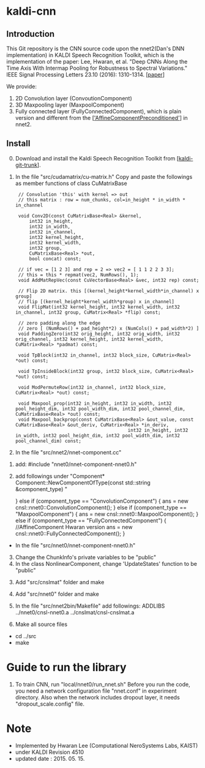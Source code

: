 # kaldi-cnn

## Introduction
This Git repository is the CNN source code upon the nnet2(Dan's DNN implementation) in KALDI Speech Recognition Toolkit, which is the implementation of the paper:
Lee, Hwaran, et al. "Deep CNNs Along the Time Axis With Intermap Pooling for Robustness to Spectral Variations." IEEE Signal Processing Letters 23.10 (2016): 1310-1314. [[paper](https://arxiv.org/abs/1606.03207)]

We provide:
1. 2D Convolution layer (ConvoutionComponent)
2. 3D Maxpooling layer (MaxpoolComponent)
3. Fully connected layer (FullyConnectedComponent), which is plain version and different from the [['AffineComponentPreconditioned'](http://kaldi-asr.org/doc/classkaldi_1_1nnet2_1_1AffineComponentPreconditioned.html)] in nnet2.


## Install

0. Download and install the Kaldi Speech Recognition Toolkit from [[kaldi-git-trunk](https://github.com/kaldi-asr/kaldi)].

1. In the file "src/cudamatrix/cu-matrix.h"
Copy and paste the followings as member functions of class CuMatrixBase

		// Convolution 'this' with kernel => out
		// this matrix : row = num_chunks, col=in_height * in_width * in_channel

		void Conv2D(const CuMatrixBase<Real> &kernel,
			int32 in_height,
			int32 in_width,
			int32 in_channel,
			int32 kernel_height,
			int32 kernel_width,
			int32 group,
			CuMatrixBase<Real> *out,
			bool concat) const;

		// if vec = [1 2 3] and rep = 2 => vec2 = [ 1 1 2 2 3 3];
		// this = this * repmat(vec2, NumRows(), 1);
		void AddMatRepVec(const CuVectorBase<Real> &vec, int32 rep) const;

		// Flip 2D matrix. this [(kernel_height*kernel_width*in_channel) x group]
		// flip [(kernel_height*kernel_width*group) x in_channel]
		void FlipMat(int32 kernel_height, int32 kernel_width, int32 in_channel, int32 group, CuMatrix<Real> *flip) const;

		// zero padding along the edge
		// zero [ (NumRows() + pad_height*2) x (NumCols() + pad_width*2) ]
		void PaddingZero(int32 orig_height, int32 orig_width, int32 orig_channel, int32 kernel_height, int32 kernel_width, CuMatrix<Real> *padmat) const;

		void TpBlock(int32 in_channel, int32 block_size, CuMatrix<Real> *out) const;

		void TpInsideBlock(int32 group, int32 block_size, CuMatrix<Real> *out) const;

		void ModPermuteRow(int32 in_channel, int32 block_size, CuMatrix<Real> *out) const;
	
		void Maxpool_prop(int32 in_height, int32 in_width, int32 pool_height_dim, int32 pool_width_dim, int32 pool_channel_dim, CuMatrixBase<Real> *out) const;
		void Maxpool_backprop(const CuMatrixBase<Real> &out_value, const CuMatrixBase<Real> &out_deriv, CuMatrix<Real> *in_deriv,
												int32 in_height, int32 in_width, int32 pool_height_dim, int32 pool_width_dim, int32 pool_channel_dim) const;


2. In the file "src/nnet2/nnet-component.cc"
1) add: #include "nnet0/nnet-component-nnet0.h"
2) add followings under "Component\* Component::NewComponentOfType(const std::string &component_type) "

	  } else if (component_type == "ConvolutionComponent") {
	    ans = new cnsl::nnet0::ConvolutionComponent();
	  } else if (component_type == "MaxpoolComponent") {
	    ans = new cnsl::nnet0::MaxpoolComponent();
	  } else if (component_type == "FullyConnectedComponent") {
          //AffineComponent Hwaran version
	    ans = new cnsl::nnet0::FullyConnectedComponent();
	  }

- In the file "src/nnet0/nnet-component-nnet0.h"
3) Change the ChunkInfo's private variables to be "public"
4) In the class NonlinearComponent, change 'UpdateStates' function to be "public"


3. Add "src/cnslmat" folder and make

4. Add "src/nnet0" folder and make 

5. In the file "src/nnet2bin/Makefile" add followings:
ADDLIBS ../nnet0/cnsl-nnet0.a ../cnslmat/cnsl-cnslmat.a

6. Make all source files
- cd ../src
- make


# Guide to run the library
1. To train CNN, run "local/nnet0/run_nnet.sh"
Before you run the code, you need a network configuration file "nnet.conf" in experiment directory. Also when the network includes dropout layer, it needs "dropout_scale.config" file.


# Note
- Implemented by Hwaran Lee (Computational NeroSystems Labs, KAIST)
- under KALDI Revision 4510
- updated date : 2015. 05. 15.


